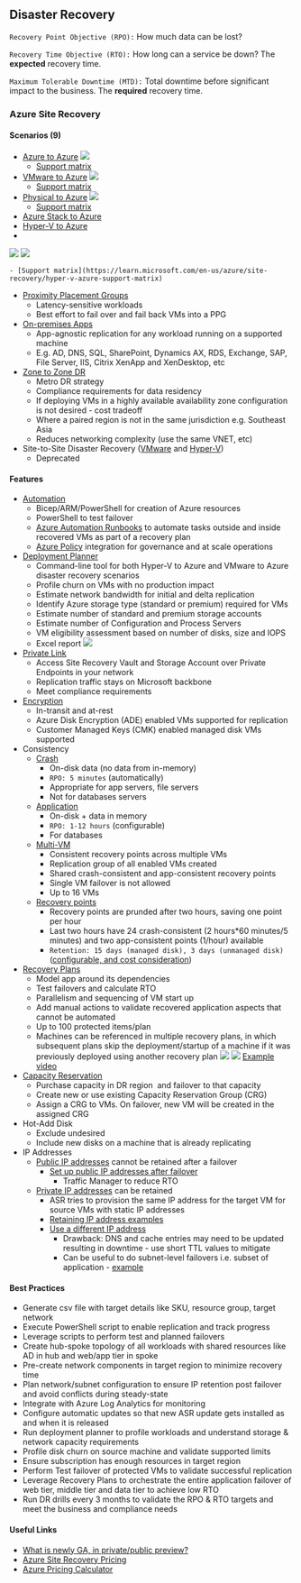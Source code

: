 ## Disaster Recovery
`Recovery Point Objective (RPO):` How much data can be lost?

`Recovery Time Objective (RTO):` How long can a service be down? The **expected** recovery time.

`Maximum Tolerable Downtime (MTD):` Total downtime before significant impact to the business. The **required** recovery time.

### Azure Site Recovery

#### Scenarios (9)
- [Azure to Azure](https://learn.microsoft.com/en-us/azure/site-recovery/azure-to-azure-how-to-enable-replication)
[![](https://learn.microsoft.com/en-us/azure/site-recovery/media/concepts-azure-to-azure-architecture/enable-replication-step-2-v2.png)](https://learn.microsoft.com/en-us/azure/site-recovery/media/concepts-azure-to-azure-architecture/enable-replication-step-2-v2.png)
	- [Support matrix](https://learn.microsoft.com/en-us/azure/site-recovery/azure-to-azure-support-matrix)
- [VMware to Azure](https://learn.microsoft.com/en-us/azure/site-recovery/vmware-physical-large-deployment)
[![](https://learn.microsoft.com/en-us/azure/site-recovery/media/vmware-azure-architecture-modernized/architecture-modernized.png#lightbox)](https://learn.microsoft.com/en-us/azure/site-recovery/media/vmware-azure-architecture-modernized/architecture-modernized.png#lightbox)
	- [Support matrix](https://learn.microsoft.com/en-us/azure/site-recovery/vmware-physical-azure-support-matrix)
- [Physical to Azure](https://learn.microsoft.com/en-us/azure/site-recovery/vmware-physical-large-deployment)
[![](https://learn.microsoft.com/en-us/azure/site-recovery/media/physical-azure-architecture/v2a-architecture-henry.png)](https://learn.microsoft.com/en-us/azure/site-recovery/media/physical-azure-architecture/v2a-architecture-henry.png)
	- [Support matrix](https://learn.microsoft.com/en-us/azure/site-recovery/vmware-physical-azure-support-matrix)
- [Azure Stack to Azure](https://learn.microsoft.com/en-us/azure/site-recovery/azure-stack-site-recovery)
- [Hyper-V to Azure](https://learn.microsoft.com/en-us/azure/site-recovery/site-recovery-manage-network-interfaces-on-premises-to-azure)
- 
[![](https://learn.microsoft.com/en-us/azure/site-recovery/media/hyper-v-azure-architecture/arch-onprem-azure-hypervsite.png)](https://learn.microsoft.com/en-us/azure/site-recovery/media/hyper-v-azure-architecture/arch-onprem-azure-hypervsite.png)
[![](https://learn.microsoft.com/en-us/azure/site-recovery/media/hyper-v-azure-architecture/arch-onprem-onprem-azure-vmm.png)](https://learn.microsoft.com/en-us/azure/site-recovery/media/hyper-v-azure-architecture/arch-onprem-onprem-azure-vmm.png)

	- [Support matrix](https://learn.microsoft.com/en-us/azure/site-recovery/hyper-v-azure-support-matrix)
- [Proximity Placement Groups](https://learn.microsoft.com/en-us/azure/site-recovery/how-to-enable-replication-proximity-placement-groups)
	- Latency-sensitive workloads
	- Best effort to fail over and fail back VMs into a PPG
- [On-premises Apps](https://learn.microsoft.com/en-us/azure/site-recovery/site-recovery-workload)
	- App-agnostic replication for any workload running on a supported machine
	- E.g. AD, DNS, SQL, SharePoint, Dynamics AX, RDS, Exchange, SAP, File Server, IIS, Citrix XenApp and XenDesktop, etc
- [Zone to Zone DR](https://learn.microsoft.com/en-us/azure/site-recovery/azure-to-azure-how-to-enable-zone-to-zone-disaster-recovery)
	- Metro DR strategy
	- Compliance requirements for data residency
	- If deploying VMs in a highly available availability zone configuration is not desired - cost tradeoff
	- Where a paired region is not in the same jurisdiction e.g. Southeast Asia
	- Reduces networking complexity (use the same VNET, etc)
- Site-to-Site Disaster Recovery ([VMware](https://learn.microsoft.com/en-us/azure/site-recovery/vmware-physical-secondary-disaster-recovery) and [Hyper-V](https://learn.microsoft.com/en-us/azure/site-recovery/site-to-site-deprecation))
	- Deprecated
	
#### Features
- [Automation](https://learn.microsoft.com/en-us/azure/site-recovery/azure-to-azure-powershell)
	- Bicep/ARM/PowerShell for creation of Azure resources
	- PowerShell to test failover
	- [Azure Automation Runbooks](https://learn.microsoft.com/en-us/azure/site-recovery/site-recovery-runbook-automation) to automate tasks outside and inside recovered VMs as part of a recovery plan
	- [Azure Policy](https://learn.microsoft.com/en-us/azure/site-recovery/azure-to-azure-how-to-enable-policy) integration for governance and at scale operations
- [Deployment Planner](https://learn.microsoft.com/en-us/azure/site-recovery/site-recovery-deployment-planner)
	- Command-line tool for both Hyper-V to Azure and VMware to Azure disaster recovery scenarios
	- Profile churn on VMs with no production impact
	- Estimate network bandwidth for initial and delta replication
	- Identify Azure storage type (standard or premium) required for VMs
	- Estimate number of standard and premium storage accounts
	- Estimate number of Configuration and Process Servers 
	- VM eligibility assessment based on number of disks, size and IOPS
	- Excel report
	[![](https://learn.microsoft.com/en-us/azure/site-recovery/media/site-recovery-vmware-deployment-planner-analyze-report/recommendations-v2a.png)](https://learn.microsoft.com/en-us/azure/site-recovery/media/site-recovery-vmware-deployment-planner-analyze-report/recommendations-v2a.png)
- [Private Link](https://learn.microsoft.com/en-us/azure/site-recovery/azure-to-azure-how-to-enable-replication-private-endpoints)
	- Access Site Recovery Vault and Storage Account over Private Endpoints in your network
	- Replication traffic stays on Microsoft backbone
	- Meet compliance requirements
- [Encryption](https://learn.microsoft.com/en-us/azure/site-recovery/site-recovery-faq#does-site-recovery-encrypt-replication-)
	- In-transit and at-rest
	- Azure Disk Encryption (ADE) enabled VMs supported for replication
	- Customer Managed Keys (CMK) enabled managed disk VMs supported
- Consistency
	- [Crash](https://learn.microsoft.com/en-us/azure/site-recovery/azure-to-azure-common-questions#whats-a-crash-consistent-recovery-point)
		- On-disk data (no data from in-memory)
		- `RPO: 5 minutes` (automatically)
		- Appropriate for app servers, file servers
		- Not for databases servers
	- [Application](https://learn.microsoft.com/en-us/azure/site-recovery/azure-to-azure-common-questions#whats-an-application-consistent-recovery-point)
		- On-disk + data in memory
		- `RPO: 1-12 hours` (configurable)
		- For databases
	- [Multi-VM](https://learn.microsoft.com/en-us/azure/site-recovery/azure-to-azure-common-questions#multi-vm-consistency)
		- Consistent recovery points across multiple VMs
		- Replication group of all enabled VMs created
		- Shared crash-consistent and app-consistent recovery points
		- Single VM failover is not allowed
		- Up to 16 VMs
	- [Recovery points](https://learn.microsoft.com/en-us/azure/site-recovery/azure-to-azure-common-questions#how-far-back-can-i-recover)
		- Recovery points are prunded after two hours, saving one point per hour
		- Last two hours have 24 crash-consistent (2 hours*60 minutes/5 minutes) and two app-consistent points (1/hour) available
		- `Retention: 15 days (managed disk), 3 days (unmanaged disk)` ([configurable, and cost consideration](https://learn.microsoft.com/en-us/azure/site-recovery/azure-to-azure-common-questions#how-does-the-pruning-of-recovery-points-happen))
- [Recovery Plans](https://learn.microsoft.com/en-us/azure/site-recovery/recovery-plan-overview)
	- Model app around its dependencies
	- Test failovers and calculate RTO
	- Parallelism and sequencing of VM start up
	- Add manual actions to validate recovered application aspects that cannot be automated
	- Up to 100 protected items/plan
	- Machines can be referenced in multiple recovery plans, in which subsequent plans skip the deployment/startup of a machine if it was previously deployed using another recovery plan
[![](https://learn.microsoft.com/en-us/azure/site-recovery/media/recovery-plan-overview/rp.png)](https://learn.microsoft.com/en-us/azure/site-recovery/media/recovery-plan-overview/rp.png)
[![](https://learn.microsoft.com/en-us/azure/site-recovery/media/recovery-plan-overview/rptest.png)](https://learn.microsoft.com/en-us/azure/site-recovery/media/recovery-plan-overview/rptest.png)
[Example video](https://youtu.be/1KUVdtvGqw8)
- [Capacity Reservation](https://learn.microsoft.com/en-us/azure/site-recovery/azure-to-azure-common-questions#how-do-we-ensure-capacity-in-the-target-region)
	- Purchase capacity in DR region  and failover to that capacity
	- Create new or use existing Capacity Reservation Group (CRG)
	- Assign a CRG to VMs. On failover, new VM will be created in the assigned CRG
- Hot-Add Disk
	- Exclude undesired
	- Include new disks on a machine that is already replicating
- IP Addresses
	- [Public IP addresses](https://learn.microsoft.com/en-us/azure/site-recovery/azure-to-azure-common-questions#can-i-keep-a-public-ip-address-after--failover) cannot be retained after a failover
		- [Set up public IP addresses after failover](https://learn.microsoft.com/en-us/azure/site-recovery/concepts-public-ip-address-with-site-recovery)
			- Traffic Manager to reduce RTO
	- [Private IP addresses](https://learn.microsoft.com/en-us/azure/site-recovery/azure-to-azure-common-questions#can-i-keep-a-private-ip-address-after-failover) can be retained
		- ASR tries to provision the same IP address for the target VM for source VMs with static IP addresses
		- [Retaining IP address examples](https://learn.microsoft.com/en-us/azure/site-recovery/site-recovery-retain-ip-azure-vm-failover)
		- [Use a different IP address](https://learn.microsoft.com/en-us/azure/site-recovery/hyper-v-vmm-networking#use-a-different-ip-address)
			- Drawback: DNS and cache entries may need to be updated resulting in downtime - use short TTL values to mitigate
			- Can be useful to do subnet-level failovers i.e. subset of application - [example](https://learn.microsoft.com/en-us/azure/site-recovery/site-recovery-retain-ip-azure-vm-failover#resources-in-azure-isolated-app-failover)

#### Best Practices
- Generate csv file with target details like SKU, resource group, target network
- Execute PowerShell script to enable replication and track progress
- Leverage scripts to perform test and planned failovers
- Create hub-spoke topology of all workloads with shared resources like AD in hub and web/app tier in spoke 
- Pre-create network components in target region to minimize recovery time 
- Plan network/subnet configuration to ensure IP retention post failover and avoid conflicts during steady-state
- Integrate with Azure Log Analytics for monitoring
- Configure automatic updates so that new ASR update gets installed as and when it is released
- Run deployment planner to profile workloads and understand storage & network capacity requirements  
- Profile disk churn on source machine and validate supported limits
- Ensure subscription has enough resources in target region
- Perform Test failover of protected VMs to validate successful replication
- Leverage Recovery Plans to orchestrate the entire application failover of web tier, middle tier and data tier to achieve low RTO
- Run DR drills every 3 months to validate the RPO & RTO targets and meet the business and compliance needs

#### Useful Links
- [What is newly GA, in private/public preview?](https://azure.microsoft.com/en-au/updates/?query=site%20recovery)
- [Azure Site Recovery Pricing](https://azure.microsoft.com/en-gb/pricing/details/site-recovery/)
- [Azure Pricing Calculator](https://azure.microsoft.com/en-gb/pricing/calculator/Azure%20Site%20Recovery)